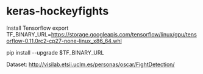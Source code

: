 # keras-hockeyfights

Install Tensorflow
export TF_BINARY_URL=https://storage.googleapis.com/tensorflow/linux/gpu/tensorflow-0.11.0rc2-cp27-none-linux_x86_64.whl

pip install --upgrade $TF_BINARY_URL

Dataset: http://visilab.etsii.uclm.es/personas/oscar/FightDetection/